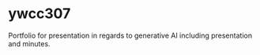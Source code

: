 # ywcc307
Portfolio for presentation in regards to generative AI including presentation and minutes.

